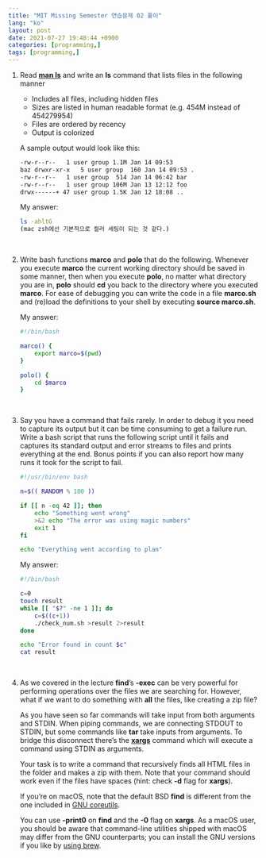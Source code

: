 ```yaml
---
title: "MIT Missing Semester 연습문제 02 풀이"
lang: "ko"
layout: post
date: 2021-07-27 19:48:44 +0900
categories: [programming,]
tags: [programming,]
---
```


1. Read [**man ls**](https://www.man7.org/linux/man-pages/man1/ls.1.html) and write an **ls** command that lists files in the following manner
    - Includes all files, including hidden files
    - Sizes are listed in human readable format (e.g. 454M instead of 454279954)
    - Files are ordered by recency
    - Output is colorized

    A sample output would look like this:
    ```zsh
    -rw-r--r--   1 user group 1.1M Jan 14 09:53
    baz drwxr-xr-x   5 user group  160 Jan 14 09:53 .
    -rw-r--r--   1 user group  514 Jan 14 06:42 bar
    -rw-r--r--   1 user group 106M Jan 13 12:12 foo
    drwx------+ 47 user group 1.5K Jan 12 18:08 ..
    ```    

    My answer:
    ```zsh
    ls -ahltG
    (mac zsh에선 기본적으로 컬러 세팅이 되는 것 같다.)
    ```
<br />

2. Write bash functions **marco** and **polo** that do the following. Whenever you execute **marco** the current working directory should be saved in some manner, then when you execute **polo**, no matter what directory you are in, **polo** should **cd** you back to the directory where you executed **marco**. For ease of debugging you can write the code in a file **marco.sh** and (re)load the definitions to your shell by executing **source marco.sh**.

    My answer:
    ```zsh
    #!/bin/bash

    marco() {
        export marco=$(pwd)
    }

    polo() {
        cd $marco
    }
    ```
<br />

3. Say you have a command that fails rarely. In order to debug it you need to capture its output but it can be time consuming to get a failure run. Write a bash script that runs the following script until it fails and captures its standard output and error streams to files and prints everything at the end. Bonus points if you can also report how many runs it took for the script to fail.

    ```zsh
    #!/usr/bin/env bash

    n=$(( RANDOM % 100 ))

    if [[ n -eq 42 ]]; then
        echo "Something went wrong"
        >&2 echo "The error was using magic numbers"
        exit 1
    fi

    echo "Everything went according to plan"
    ```    

    My answer:
    ```zsh
    #!/bin/bash

    c=0
    touch result
    while [[ "$?" -ne 1 ]]; do
        c=$((c+1))
        ./check_num.sh >result 2>result
    done

    echo "Error found in count $c"
    cat result
    ```
<br />

4. As we covered in the lecture **find**’s **-exec** can be very powerful for performing operations over the files we are searching for. However, what if we want to do something with **all** the files, like creating a zip file? 

    As you have seen so far commands will take input from both arguments and STDIN. When piping commands, we are connecting STDOUT to STDIN, but some commands like **tar** take inputs from arguments. To bridge this disconnect there’s the [**xargs**](https://www.man7.org/linux/man-pages/man1/xargs.1.html) command which will execute a command using STDIN as arguments.

    Your task is to write a command that recursively finds all HTML files in the folder and makes a zip with them. Note that your command should work even if the files have spaces (hint: check **-d** flag for **xargs**).

    If you’re on macOS, note that the default BSD **find** is different from the one included in [GNU coreutils](https://en.wikipedia.org/wiki/List_of_GNU_Core_Utilities_commands). 

    You can use **-print0** on **find** and the **-0** flag on **xargs**. As a macOS user, you should be aware that command-line utilities shipped with macOS may differ from the GNU counterparts; you can install the GNU versions if you like by [using brew](https://formulae.brew.sh/formula/coreutils).